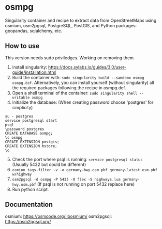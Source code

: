 # osmpg
Singularity container and recipe to extract data from OpenStreetMaps using osmium, osm2pgsql, PostgreSQL, PostGIS, and Python packages: geopandas, sqlalchemy, etc.

## How to use
This version needs sudo priviledges. Working on removing them.
1. Install singularity: https://docs.sylabs.io/guides/3.0/user-guide/installation.html
2. Build the container with: `sudo singularity build --sandbox osmpg osmpg.def`. Alternatively, you can install yourself (without singularity) all the required packages following the recipe in osmpg.def.
3. Open a shell terminal of the container: `sudo singularity shell --writable osmpg`
4. Initialize the database: (When creating password choose 'postgres' for simplicity)
```
su - postgres
service postgresql start
psql
\password postgres
CREATE DATABASE osmpg;
\c osmpg
CREATE EXTENSION postgis;
CREATE EXTENSION hstore;
\q
```
5. Check the port where psql is running: `service postgresql status` (Usually 5432 but could be different)
6. `osmium tags-filter -v -o germany-hwy.osm.pbf germany-latest.osm.pbf w/highway `
7. `osm2pgsql -d osmpg -P 5433 -O flex -S highways.lua germany-hwy.osm.pbf` (If psql is not running on port 5432 replace here)
8. Run python script.

## Documentation

osmium: https://osmcode.org/libosmium/
osm2pgsql: https://osm2pgsql.org/

